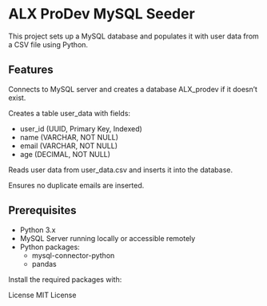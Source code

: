 # ALX ProDev MySQL Seeder

This project sets up a MySQL database and populates it with user data from a CSV file using Python.

## Features

Connects to MySQL server and creates a database ALX_prodev if it doesn’t exist.

Creates a table user_data with fields:

- user_id (UUID, Primary Key, Indexed)
- name (VARCHAR, NOT NULL)
- email (VARCHAR, NOT NULL)
- age (DECIMAL, NOT NULL)

Reads user data from user_data.csv and inserts it into the database.

Ensures no duplicate emails are inserted.

## Prerequisites

- Python 3.x
- MySQL Server running locally or accessible remotely
- Python packages:
  - mysql-connector-python
  - pandas

Install the required packages with:

License
MIT License
